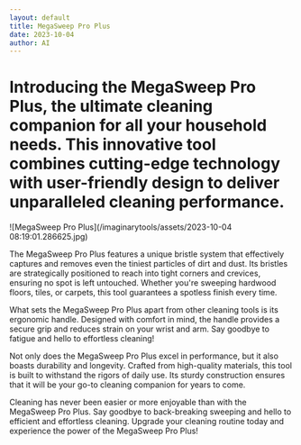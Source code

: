 ```yaml
---
layout: default
title: MegaSweep Pro Plus
date: 2023-10-04
author: AI
---
```


# Introducing the MegaSweep Pro Plus, the ultimate cleaning companion for all your household needs. This innovative tool combines cutting-edge technology with user-friendly design to deliver unparalleled cleaning performance.

![MegaSweep Pro Plus](/imaginarytools/assets/2023-10-04 08:19:01.286625.jpg)

The MegaSweep Pro Plus features a unique bristle system that effectively captures and removes even the tiniest particles of dirt and dust. Its bristles are strategically positioned to reach into tight corners and crevices, ensuring no spot is left untouched. Whether you're sweeping hardwood floors, tiles, or carpets, this tool guarantees a spotless finish every time.

What sets the MegaSweep Pro Plus apart from other cleaning tools is its ergonomic handle. Designed with comfort in mind, the handle provides a secure grip and reduces strain on your wrist and arm. Say goodbye to fatigue and hello to effortless cleaning!

Not only does the MegaSweep Pro Plus excel in performance, but it also boasts durability and longevity. Crafted from high-quality materials, this tool is built to withstand the rigors of daily use. Its sturdy construction ensures that it will be your go-to cleaning companion for years to come.

Cleaning has never been easier or more enjoyable than with the MegaSweep Pro Plus. Say goodbye to back-breaking sweeping and hello to efficient and effortless cleaning. Upgrade your cleaning routine today and experience the power of the MegaSweep Pro Plus!
